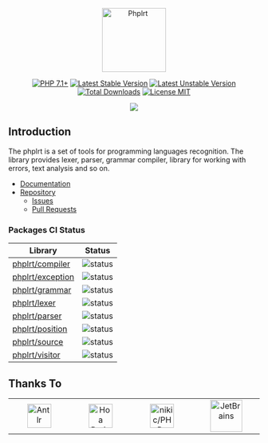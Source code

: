 <p align="center">
    <a href="https://phplrt.org/">
        <img src="https://avatars.githubusercontent.com/u/49816277?s=256&v=4" width="128" alt="Phplrt" />
    </a>
</p>

<p align="center">
    <a href="https://packagist.org/packages/phplrt/phplrt"><img src="http://poser.pugx.org/phplrt/phplrt/require/php?style=for-the-badge" alt="PHP 7.1+"></a>
    <a href="https://packagist.org/packages/phplrt/phplrt"><img src="https://poser.pugx.org/phplrt/phplrt/version?style=for-the-badge" alt="Latest Stable Version"></a>
    <a href="https://packagist.org/packages/phplrt/phplrt"><img src="https://poser.pugx.org/phplrt/phplrt/v/unstable?style=for-the-badge" alt="Latest Unstable Version"></a>
    <a href="https://packagist.org/packages/phplrt/phplrt"><img src="https://poser.pugx.org/phplrt/phplrt/downloads?style=for-the-badge" alt="Total Downloads"></a>
    <a href="https://raw.githubusercontent.com/phplrt/phplrt/master/LICENSE.md"><img src="https://poser.pugx.org/phplrt/phplrt/license?style=for-the-badge" alt="License MIT"></a>
</p>

<p align="center">
    <a href="https://github.com/phplrt/phplrt/actions"><img src="https://github.com/phplrt/phplrt/workflows/build/badge.svg"></a>
</p>

## Introduction

The phplrt is a set of tools for programming languages recognition. The library
provides lexer, parser, grammar compiler, library for working with errors,
text analysis and so on.

- [Documentation](https://phplrt.org/docs)
- [Repository](https://github.com/phplrt/phplrt)
    - [Issues](https://github.com/phplrt/phplrt/issues)
    - [Pull Requests](https://github.com/phplrt/phplrt/pulls)

### Packages CI Status

| Library                                                 | Status                                                                             |
|---------------------------------------------------------|------------------------------------------------------------------------------------|
| [phplrt/compiler](https://github.com/phplrt/compiler)   | ![status](https://github.com/phplrt/compiler/workflows/build/badge.svg)            |
| [phplrt/exception](https://github.com/phplrt/exception) | ![status](https://github.com/phplrt/exception/workflows/build/badge.svg)           |
| [phplrt/grammar](https://github.com/phplrt/grammar)     | ![status](https://github.com/phplrt/grammar/workflows/build/badge.svg)             |
| [phplrt/lexer](https://github.com/phplrt/lexer)         | ![status](https://github.com/phplrt/lexer/workflows/build/badge.svg)               |
| [phplrt/parser](https://github.com/phplrt/parser)       | ![status](https://github.com/phplrt/parser/workflows/build/badge.svg)              |
| [phplrt/position](https://github.com/phplrt/position)   | ![status](https://github.com/phplrt/position/workflows/build/badge.svg)            |
| [phplrt/source](https://github.com/phplrt/source)       | ![status](https://github.com/phplrt/source/workflows/build/badge.svg)              |
| [phplrt/visitor](https://github.com/phplrt/visitor)     | ![status](https://github.com/phplrt/visitor/workflows/build/badge.svg)             |

## Thanks To

<table>
    <tr>
        <td width="225" align="center">
            <a href="https://www.antlr.org/" target="_blank" rel="nofollow">
                <img src="https://phplrt.org/img/thanks/antlr-logo.png" alt="Antlr" height="48" />
            </a>
        </td>
        <td width="225" align="center">
            <a href="https://hoa-project.net/" target="_blank" rel="nofollow">
                <img src="https://phplrt.org/img/thanks/hoa.svg" alt="Hoa Project" height="48" />
            </a>
        </td>
        <td width="225" align="center">
            <a href="https://github.com/nikic/PHP-Parser" target="_blank" rel="nofollow">
                <img src="https://phplrt.org/img/thanks/php-parser.png" alt="nikic/PHP-Parser" height="48" />
            </a>
        </td>
        <td width="225" align="center">
            <a href="https://www.jetbrains.com/" target="_blank" rel="nofollow">
                <img src="https://phplrt.org/img/thanks/jetbrains.svg" alt="JetBrains" height="64" />
            </a>
        </td>
    </tr>
</table>
